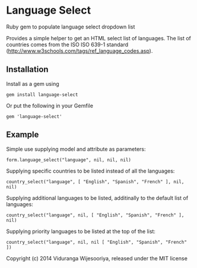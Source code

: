 # Language Select

Ruby gem to populate language select dropdown list

Provides a simple helper to get an HTML select list of languages.  The list of countries comes from the ISO ISO 639-1 standard (http://www.w3schools.com/tags/ref_language_codes.asp).  


## Installation

Install as a gem using

    gem install language-select

Or put the following in your Gemfile

    gem 'language-select'

## Example

Simple use supplying model and attribute as parameters:

    form.language_select("language", nil, nil, nil)

Supplying specific countries to be listed instead of all the languages:

    country_select("language", [ "English", "Spanish", "French" ], nil, nil)    

Supplying additional languages to be listed, additinally to the default list of languages:

    country_select("language", nil, [ "English", "Spanish", "French" ], nil)
    
Supplying priority languages to be listed at the top of the list:

    country_select("language", nil, nil [ "English", "Spanish", "French" ])
    

        
    
Copyright (c) 2014 Viduranga Wijesooriya, released under the MIT license
